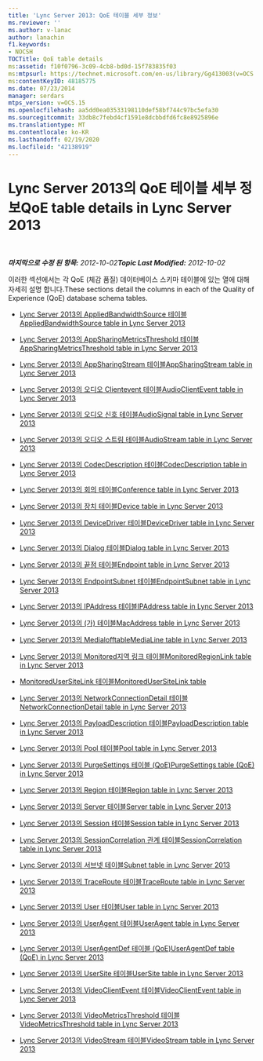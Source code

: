 ```yaml
---
title: 'Lync Server 2013: QoE 테이블 세부 정보'
ms.reviewer: ''
ms.author: v-lanac
author: lanachin
f1.keywords:
- NOCSH
TOCTitle: QoE table details
ms:assetid: f10f0796-3c09-4cb8-bd0d-15f783835f03
ms:mtpsurl: https://technet.microsoft.com/en-us/library/Gg413003(v=OCS.15)
ms:contentKeyID: 48185775
ms.date: 07/23/2014
manager: serdars
mtps_version: v=OCS.15
ms.openlocfilehash: aa5dd0ea03533198110def58bf744c97bc5efa30
ms.sourcegitcommit: 33db8c7febd4cf1591e8dcbbdfd6fc8e8925896e
ms.translationtype: MT
ms.contentlocale: ko-KR
ms.lasthandoff: 02/19/2020
ms.locfileid: "42138919"
---
```

<div data-xmlns="http://www.w3.org/1999/xhtml">

<div class="topic" data-xmlns="http://www.w3.org/1999/xhtml" data-msxsl="urn:schemas-microsoft-com:xslt" data-cs="http://msdn.microsoft.com/">

<div data-asp="https://msdn2.microsoft.com/asp">

# <a name="qoe-table-details-in-lync-server-2013"></a><span data-ttu-id="ab484-102">Lync Server 2013의 QoE 테이블 세부 정보</span><span class="sxs-lookup"><span data-stu-id="ab484-102">QoE table details in Lync Server 2013</span></span>

</div>

<div id="mainSection">

<div id="mainBody">

<span> </span>

<span data-ttu-id="ab484-103">_**마지막으로 수정 된 항목:** 2012-10-02_</span><span class="sxs-lookup"><span data-stu-id="ab484-103">_**Topic Last Modified:** 2012-10-02_</span></span>

<span data-ttu-id="ab484-104">이러한 섹션에서는 각 QoE (체감 품질) 데이터베이스 스키마 테이블에 있는 열에 대해 자세히 설명 합니다.</span><span class="sxs-lookup"><span data-stu-id="ab484-104">These sections detail the columns in each of the Quality of Experience (QoE) database schema tables.</span></span>

  - [<span data-ttu-id="ab484-105">Lync Server 2013의 AppliedBandwidthSource 테이블</span><span class="sxs-lookup"><span data-stu-id="ab484-105">AppliedBandwidthSource table in Lync Server 2013</span></span>](lync-server-2013-appliedbandwidthsource-table.md)

  - [<span data-ttu-id="ab484-106">Lync Server 2013의 AppSharingMetricsThreshold 테이블</span><span class="sxs-lookup"><span data-stu-id="ab484-106">AppSharingMetricsThreshold table in Lync Server 2013</span></span>](lync-server-2013-appsharingmetricsthreshold-table.md)

  - [<span data-ttu-id="ab484-107">Lync Server 2013의 AppSharingStream 테이블</span><span class="sxs-lookup"><span data-stu-id="ab484-107">AppSharingStream table in Lync Server 2013</span></span>](lync-server-2013-appsharingstream-table.md)

  - [<span data-ttu-id="ab484-108">Lync Server 2013의 오디오 Clientevent 테이블</span><span class="sxs-lookup"><span data-stu-id="ab484-108">AudioClientEvent table in Lync Server 2013</span></span>](lync-server-2013-audioclientevent-table.md)

  - [<span data-ttu-id="ab484-109">Lync Server 2013의 오디오 신호 테이블</span><span class="sxs-lookup"><span data-stu-id="ab484-109">AudioSignal table in Lync Server 2013</span></span>](lync-server-2013-audiosignal-table.md)

  - [<span data-ttu-id="ab484-110">Lync Server 2013의 오디오 스트림 테이블</span><span class="sxs-lookup"><span data-stu-id="ab484-110">AudioStream table in Lync Server 2013</span></span>](lync-server-2013-audiostream-table.md)

  - [<span data-ttu-id="ab484-111">Lync Server 2013의 CodecDescription 테이블</span><span class="sxs-lookup"><span data-stu-id="ab484-111">CodecDescription table in Lync Server 2013</span></span>](lync-server-2013-codecdescription-table.md)

  - [<span data-ttu-id="ab484-112">Lync Server 2013의 회의 테이블</span><span class="sxs-lookup"><span data-stu-id="ab484-112">Conference table in Lync Server 2013</span></span>](lync-server-2013-conference-table.md)

  - [<span data-ttu-id="ab484-113">Lync Server 2013의 장치 테이블</span><span class="sxs-lookup"><span data-stu-id="ab484-113">Device table in Lync Server 2013</span></span>](lync-server-2013-device-table.md)

  - [<span data-ttu-id="ab484-114">Lync Server 2013의 DeviceDriver 테이블</span><span class="sxs-lookup"><span data-stu-id="ab484-114">DeviceDriver table in Lync Server 2013</span></span>](lync-server-2013-devicedriver-table.md)

  - [<span data-ttu-id="ab484-115">Lync Server 2013의 Dialog 테이블</span><span class="sxs-lookup"><span data-stu-id="ab484-115">Dialog table in Lync Server 2013</span></span>](lync-server-2013-dialog-table.md)

  - [<span data-ttu-id="ab484-116">Lync Server 2013의 끝점 테이블</span><span class="sxs-lookup"><span data-stu-id="ab484-116">Endpoint table in Lync Server 2013</span></span>](lync-server-2013-endpoint-table.md)

  - [<span data-ttu-id="ab484-117">Lync Server 2013의 EndpointSubnet 테이블</span><span class="sxs-lookup"><span data-stu-id="ab484-117">EndpointSubnet table in Lync Server 2013</span></span>](lync-server-2013-endpointsubnet-table.md)

  - [<span data-ttu-id="ab484-118">Lync Server 2013의 IPAddress 테이블</span><span class="sxs-lookup"><span data-stu-id="ab484-118">IPAddress table in Lync Server 2013</span></span>](lync-server-2013-ipaddress-table.md)

  - [<span data-ttu-id="ab484-119">Lync Server 2013의 (가) 테이블</span><span class="sxs-lookup"><span data-stu-id="ab484-119">MacAddress table in Lync Server 2013</span></span>](lync-server-2013-macaddress-table.md)

  - [<span data-ttu-id="ab484-120">Lync Server 2013의 Medialofftable</span><span class="sxs-lookup"><span data-stu-id="ab484-120">MediaLine table in Lync Server 2013</span></span>](lync-server-2013-medialine-table.md)

  - [<span data-ttu-id="ab484-121">Lync Server 2013의 Monitored지역 링크 테이블</span><span class="sxs-lookup"><span data-stu-id="ab484-121">MonitoredRegionLink table in Lync Server 2013</span></span>](lync-server-2013-monitoredregionlink-table.md)

  - [<span data-ttu-id="ab484-122">MonitoredUserSiteLink 테이블</span><span class="sxs-lookup"><span data-stu-id="ab484-122">MonitoredUserSiteLink table</span></span>](monitoredusersitelink-table.md)

  - [<span data-ttu-id="ab484-123">Lync Server 2013의 NetworkConnectionDetail 테이블</span><span class="sxs-lookup"><span data-stu-id="ab484-123">NetworkConnectionDetail table in Lync Server 2013</span></span>](lync-server-2013-networkconnectiondetail-table.md)

  - [<span data-ttu-id="ab484-124">Lync Server 2013의 PayloadDescription 테이블</span><span class="sxs-lookup"><span data-stu-id="ab484-124">PayloadDescription table in Lync Server 2013</span></span>](lync-server-2013-payloaddescription-table.md)

  - [<span data-ttu-id="ab484-125">Lync Server 2013의 Pool 테이블</span><span class="sxs-lookup"><span data-stu-id="ab484-125">Pool table in Lync Server 2013</span></span>](lync-server-2013-pool-table.md)

  - [<span data-ttu-id="ab484-126">Lync Server 2013의 PurgeSettings 테이블 (QoE)</span><span class="sxs-lookup"><span data-stu-id="ab484-126">PurgeSettings table (QoE) in Lync Server 2013</span></span>](lync-server-2013-purgesettings-table-qoe.md)

  - [<span data-ttu-id="ab484-127">Lync Server 2013의 Region 테이블</span><span class="sxs-lookup"><span data-stu-id="ab484-127">Region table in Lync Server 2013</span></span>](lync-server-2013-region-table.md)

  - [<span data-ttu-id="ab484-128">Lync Server 2013의 Server 테이블</span><span class="sxs-lookup"><span data-stu-id="ab484-128">Server table in Lync Server 2013</span></span>](lync-server-2013-server-table.md)

  - [<span data-ttu-id="ab484-129">Lync Server 2013의 Session 테이블</span><span class="sxs-lookup"><span data-stu-id="ab484-129">Session table in Lync Server 2013</span></span>](lync-server-2013-session-table.md)

  - [<span data-ttu-id="ab484-130">Lync Server 2013의 SessionCorrelation 관계 테이블</span><span class="sxs-lookup"><span data-stu-id="ab484-130">SessionCorrelation table in Lync Server 2013</span></span>](lync-server-2013-sessioncorrelation-table.md)

  - [<span data-ttu-id="ab484-131">Lync Server 2013의 서브넷 테이블</span><span class="sxs-lookup"><span data-stu-id="ab484-131">Subnet table in Lync Server 2013</span></span>](lync-server-2013-subnet-table.md)

  - [<span data-ttu-id="ab484-132">Lync Server 2013의 TraceRoute 테이블</span><span class="sxs-lookup"><span data-stu-id="ab484-132">TraceRoute table in Lync Server 2013</span></span>](lync-server-2013-traceroute-table.md)

  - [<span data-ttu-id="ab484-133">Lync Server 2013의 User 테이블</span><span class="sxs-lookup"><span data-stu-id="ab484-133">User table in Lync Server 2013</span></span>](lync-server-2013-user-table.md)

  - [<span data-ttu-id="ab484-134">Lync Server 2013의 UserAgent 테이블</span><span class="sxs-lookup"><span data-stu-id="ab484-134">UserAgent table in Lync Server 2013</span></span>](lync-server-2013-useragent-table.md)

  - [<span data-ttu-id="ab484-135">Lync Server 2013의 UserAgentDef 테이블 (QoE)</span><span class="sxs-lookup"><span data-stu-id="ab484-135">UserAgentDef table (QoE) in Lync Server 2013</span></span>](lync-server-2013-useragentdef-table-qoe.md)

  - [<span data-ttu-id="ab484-136">Lync Server 2013의 UserSite 테이블</span><span class="sxs-lookup"><span data-stu-id="ab484-136">UserSite table in Lync Server 2013</span></span>](lync-server-2013-usersite-table.md)

  - [<span data-ttu-id="ab484-137">Lync Server 2013의 VideoClientEvent 테이블</span><span class="sxs-lookup"><span data-stu-id="ab484-137">VideoClientEvent table in Lync Server 2013</span></span>](lync-server-2013-videoclientevent-table.md)

  - [<span data-ttu-id="ab484-138">Lync Server 2013의 VideoMetricsThreshold 테이블</span><span class="sxs-lookup"><span data-stu-id="ab484-138">VideoMetricsThreshold table in Lync Server 2013</span></span>](lync-server-2013-videometricsthreshold-table.md)

  - [<span data-ttu-id="ab484-139">Lync Server 2013의 VideoStream 테이블</span><span class="sxs-lookup"><span data-stu-id="ab484-139">VideoStream table in Lync Server 2013</span></span>](lync-server-2013-videostream-table.md)

</div>

<span> </span>

</div>

</div>

</div>

